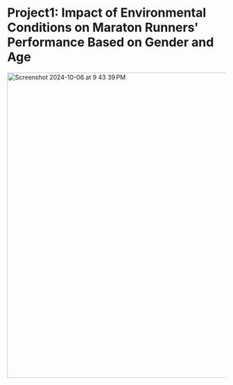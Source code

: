 # Project1: Impact of Environmental Conditions on Maraton Runners' Performance Based on Gender and Age
<img width="703" alt="Screenshot 2024-10-06 at 9 43 39 PM" src="https://github.com/user-attachments/assets/d48e6a32-0535-4e27-8702-d47efb022f6c">

